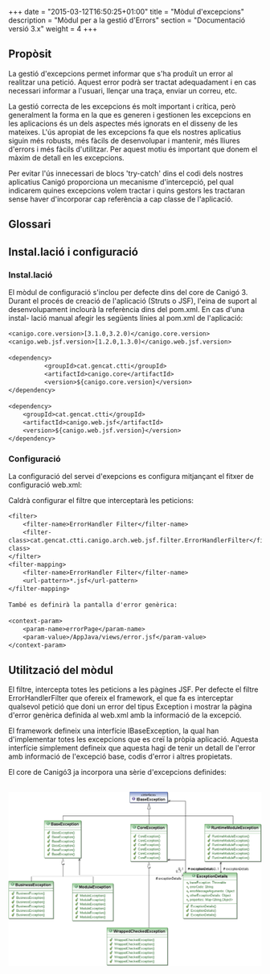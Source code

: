 +++
date        = "2015-03-12T16:50:25+01:00"
title       = "Mòdul d'excepcions"
description = "Mòdul per a la gestió d'Errors"
section     = "Documentació versió 3.x"
weight      = 4
+++

## Propòsit

La gestió d'excepcions permet informar que s'ha produït un error al realitzar una petició. Aquest error podrà ser tractat adequadament i en cas necessari informar a l'usuari, llençar una traça, enviar un correu, etc.

La gestió correcta de les excepcions és molt important i crítica, però generalment la forma en la que es generen i gestionen les excepcions en les aplicacions és un dels aspectes més ignorats en el disseny de les mateixes. L'ús apropiat de les excepcions fa que els nostres aplicatius siguin més robusts, més fàcils de desenvolupar i mantenir, més lliures d'errors i més fàcils d'utilitzar. Per aquest motiu és important que donem el màxim de detall en les excepcions.

Per evitar l'ús innecessari de blocs 'try-catch' dins el codi dels nostres aplicatius Canigó proporciona un mecanisme d'intercepció, pel qual indicarem quines excepcions volem tractar i quins gestors les tractaran sense haver d'incorporar cap referència a cap classe de l'aplicació.

## Glossari

## Instal.lació i configuració

### Instal.lació

El mòdul de configuració s'inclou per defecte dins del core de Canigó 3. Durant el procés de creació de l'aplicació (Struts o JSF), l'eina de suport al desenvolupament inclourà la referència dins del pom.xml. En cas d'una instal- lació manual afegir les següents línies al pom.xml de l'aplicació:

```
<canigo.core.version>[3.1.0,3.2.0)</canigo.core.version>
<canigo.web.jsf.version>[1.2.0,1.3.0)</canigo.web.jsf.version>

<dependency>
          <groupId>cat.gencat.ctti</groupId>
          <artifactId>canigo.core</artifactId>
          <version>${canigo.core.version}</version>
</dependency>

<dependency>
	<groupId>cat.gencat.ctti</groupId>
	<artifactId>canigo.web.jsf</artifactId>
	<version>${canigo.web.jsf.version}</version>
</dependency>
```

### Configuració

La configuració del servei d'exepcions es configura mitjançant el fitxer de configuració web.xml:

Caldrà configurar el filtre que interceptarà les peticions:

```
<filter>
	<filter-name>ErrorHandler Filter</filter-name>
	<filter-class>cat.gencat.ctti.canigo.arch.web.jsf.filter.ErrorHandlerFilter</filter-class>
</filter>
<filter-mapping>
	<filter-name>ErrorHandler Filter</filter-name>
	<url-pattern>*.jsf</url-pattern>
</filter-mapping>

També es definirà la pantalla d'error genèrica:

<context-param>
	<param-name>errorPage</param-name>
	<param-value>/AppJava/views/error.jsf</param-value>
</context-param>
```

## Utilització del mòdul

El filtre, intercepta totes les peticions a les pàgines JSF. Per defecte el filtre ErrorHandlerFilter que ofereix el framework, el que fa es interceptar qualsevol petició que doni un error del tipus Exception i mostrar la pàgina d'error genèrica definida al web.xml amb la informació de la excepció.

El framework defineix una interfície IBaseException, la qual han d'implementar totes les excepcions que es creï la pròpia aplicació. Aquesta interfície simplement defineix que aquesta hagi de tenir un detall de l'error amb informació de l'excepció base, codis d'error i altres propietats.

El core de Canigó3 ja incorpora una sèrie d'excepcions definides:    
<br>

![Imatge de les Excepcions Definides](/related/canigo/documentacio/modul-excepcions/cat.gencat.ctti.canigo.arch.core.exceptions.jpg "Excepcions definides al mòdul")
